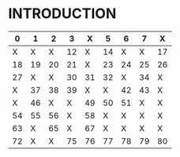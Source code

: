 # INTRODUCTION

0 | 1 | 2 | 3 | X | 5 | 6 | 7 | X |
--- | --- | --- | --- |--- |--- |--- |--- |--- |
X | X | X | 12 | X | 14 | X | X | 17 |
18 | 19 | 20 | 21 | X | 23 | 24 | 25 | 26 |
27 | X | X | 30 | 31 | 32 | X | 34 | X |
X | 37 | 38 | 39 | X | X | 42 | 43 | X |
X | 46 | X | X | 49 | 50 | 51 | X | X |
54 | 55 | 56 | X | 58 | X | X | X | X |
63 | X | 65 | X | 67 | X | X | X | X |
72 | X | X | 75 |76 | 77 | 78 | 79 | 80 |

